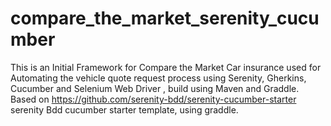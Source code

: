 # compare_the_market_serenity_cucumber
This is an Initial Framework for Compare the Market Car insurance used for Automating the vehicle quote request process using Serenity, Gherkins, Cucumber and Selenium Web Driver , build using Maven and Graddle.
Based on https://github.com/serenity-bdd/serenity-cucumber-starter serenity Bdd cucumber starter template, using graddle.
